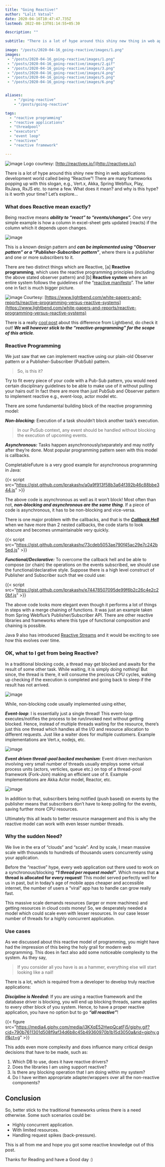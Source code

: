 ```yaml
---
title: "Going Reactive!"
author: "Lalit Vatsal"
date: 2020-04-16T10:47:47.735Z
lastmod: 2022-08-13T01:14:55+05:30

description: ""

subtitle: "There is a lot of hype around this shiny new thing in web applications development world called being “Reactive”! There are many…"

image: "/posts/2020-04-16_going-reactive/images/1.png"
images:
 - "/posts/2020-04-16_going-reactive/images/1.png"
 - "/posts/2020-04-16_going-reactive/images/2.gif"
 - "/posts/2020-04-16_going-reactive/images/3.png"
 - "/posts/2020-04-16_going-reactive/images/4.png"
 - "/posts/2020-04-16_going-reactive/images/5.png"
 - "/posts/2020-04-16_going-reactive/images/6.png"


aliases:
    - "/going-reactive"
    - "/posts/going-reactive"

tags:
  - "reactive programming"
  - "reactive applications"
  - "threadpool"
  - "executors"
  - "event loop"
  - "reactivex"
  - "reactive framework"

---
```


![image](/posts/2020-04-16_going-reactive/images/1.png#layoutTextWidth)
Logo courtesy: [http://reactivex.io/](http://reactivex.io/)

There is a lot of hype around this shiny new thing in web applications development world called being “Reactive”! There are many frameworks popping up with this slogan, e.g., Vert.x, Akka, Spring Webflux, Play, RxJava, RxJS etc. to name a few. What does it mean? and why is this hype? is it worth your time? Let’s explore…

### What does Reactive mean exactly?

Being reactive means **_ability to “react” to “events/changes”._** One very simple example is how a column in excel-sheet gets updated (reacts) if the column which it depends upon changes.

![image](/posts/2020-04-16_going-reactive/images/2.gif#layoutTextWidth)

This is a known design pattern and **_can be implemented using “Observer pattern” or a “Publisher-Subscriber pattern”_**, where there is a publisher and one or more subscribers to it.

There are two distinct things which are Reactive, [a] **Reactive programming**, which uses the reactive programming principles (including the above stated observer pattern) and [b] **Reactive system** where an entire system follows the guidelines of the “[reactive manifesto](http://www.reactivemanifesto.org/)”. The latter one in fact is much bigger picture.

![image](/posts/2020-04-16_going-reactive/images/3.png#layoutTextWidth)
Courtesy: [https://www.lightbend.com/white-papers-and-reports/reactive-programming-versus-reactive-systems](https://www.lightbend.com/white-papers-and-reports/reactive-programming-versus-reactive-systems)

There is a really [cool post](https://www.lightbend.com/white-papers-and-reports/reactive-programming-versus-reactive-systems) about this difference from Lightbend, do check it out! **_We will however stick to the “reactive-programming” for the scope of this article_**.

### Reactive Programming

We just saw that we can implement reactive using our plain-old Observer pattern or a Publisher-Subscriber (PubSub) pattern.
> So, is this it?

Try to fit every piece of your code with a Pub-Sub pattern, you would need certain disciplinary guidelines to be able to make use of it without pulling your hairs out! In fact there are more than just PubSub and Observer pattern to implement reactive e.g., event-loop, actor model etc.

There are some fundamental building block of the reactive programming model:

**_Non-blocking:_** Execution of a task shouldn’t block another task’s execution.
> In our PuSub context, any event should be handled without blocking the execution of upcoming events.

**_Asynchronous:_** Tasks happen asynchronously/separately and may notify after they’re done. Most popular programming pattern seen with this model is callbacks.

CompletableFuture is a very good example for asynchronous programming in Java:

{{< script src="https://gist.github.com/lprakashv/a0a9f913f58b3a64f392b46c88bbe344.js" >}}

The above code is asynchronous as well as it won’t block! Most often than not, **_non-blocking and asynchronous are the same thing_**. If a piece of code is asynchronous, it has to be non-blocking and vice-versa.

There is one major problem with the callbacks, and that is the [**_Callback Hell_**](http://callbackhell.com/) when we have more than 2 nested callbacks, the code starts to look obscure and becomes unmaintainable very quickly.

{{< script src="https://gist.github.com/lprakashv/73cdeb5053ae790f45ac29e7c242b5ed.js" >}}

**_Functional/Declarative:_** To overcome the callback hell and be able to compose (or chain) the operations on the events subscribed, we should use the functional/declarative style. Suppose there is a high level construct of Publisher and Subscriber such that we could use:

{{< script src="https://gist.github.com/lprakashv/e74478507095de99f6b2c26c4e2c20bf.js" >}}

The above code looks more elegant even though it performs a lot of things in steps with a merge chaining of functions. It was just an example taken from Spring Webflux’s Publisher/Subscriber API. There are other reactive libraries and frameworks where this type of functional composition and chaining is possible.

Java 9 also has introduced [Reactive Streams](https://www.reactive-streams.org/) and it would be exciting to see how this evolves over time.

### OK, what to I get from being Reactive?

In a traditional blocking code, a thread may get blocked and awaits for the result of some other task. While waiting, it is simply doing nothing! But since, the thread is there, it will consume the precious CPU cycles, waking up checking if the execution is completed and going back to sleep if the result has not arrived.

![image](/posts/2020-04-16_going-reactive/images/4.png#layoutTextWidth)

While, non-blocking code usually implemented using either,

**_Event-loop_**: I is essentially just a single thread! This event-loop executes/notifies the process to be run/invoked next without getting blocked. Hence, instead of multiple threads waiting for the resource, there’s just this one thread which handles all the I/O and resource allocation to different requests. Just like a waiter does for multiple customers. Example implementations are Vert.x, nodejs, etc.

![image](/posts/2020-04-16_going-reactive/images/5.png#layoutTextWidth)

**_Event driven thread-pool backed mechanism_**: Event driven mechanism involving very small number of threads usually employs some virtual process units (actors, verticles, queue etc.) on top of a thread-pool framework (Fork-Join) making an efficient use of it. Example implementations are Akka Actor model, Reactor, etc.

![image](/posts/2020-04-16_going-reactive/images/6.png#layoutTextWidth)

In addition to that, subscribers being notified (push based) on events by the publisher means that subscribers don’t have to keep polling for the events, saving further more CPU resources.

Ultimately this all leads to better resource management and this is why the reactive model can work with even lesser number threads.

### Why the sudden Need?

We live in the era of “clouds” and “scale”. And by scale, I mean massive scale with thousands to hundreds of thousands users concurrently using your application.

Before the “reactive” hype, every web application out there used to work on a synchronous/blocking **_“1 thread per request model”_**. Which means that **a thread is allocated for every request**! This model served perfectly well for us in past, but in today’s age of mobile apps cheaper and accessible internet, the number of users a “viral” app has to handle can grow really fast.

This massive scale demands resources (larger or more machines) and getting resources in cloud costs money! So, we desperately needed a model which could scale even with lesser resources. In our case lesser number of threads for a highly concurrent application.

### Use cases

As we discussed about this reactive model of programming, you might have had the impression of this being the holy grail for modern web programming. This does in fact also add some noticeable complexity to the system. As they say,
> If you consider all you have is as a hammer, everything else will start looking like a nail!

There is a lot, which is required from a developer to develop truly reactive applications:

**_Discipline is Needed:_** If you are using a reactive framework and the database driver is blocking, you will end up blocking threads, same applies to every other block of you system. Hence, to have a proper reactive application, you have no option but to go **_“all reactive”_**!

{{< figure src="https://media4.giphy.com/media/j3KXqE52HwpQcatFj5/giphy.gif?cid=790b7611301d508f9af34d6b8c45b49360970b1b15d3050a&rid=giphy.gif&ct=g" >}}

This adds even more complexity and does influence many critical design decisions that have to be made, such as:

1. Which DB to use, does it have reactive drivers?
2. Does the libraries I am using support reactive?
3. Is there any blocking operation that I am doing within my system?
4. Do I have written appropriate adapter/wrappers over all the non-reactive components?

## Conclusion

So, better stick to the traditional frameworks unless there is a need otherwise. Some such scenarios could be:

* Highly concurrent application.
* With limited resources.
* Handling request spikes (back-pressure).

This is all from me and hope you got some reactive knowledge out of this post.

Thanks for Reading and have a Good day :)
